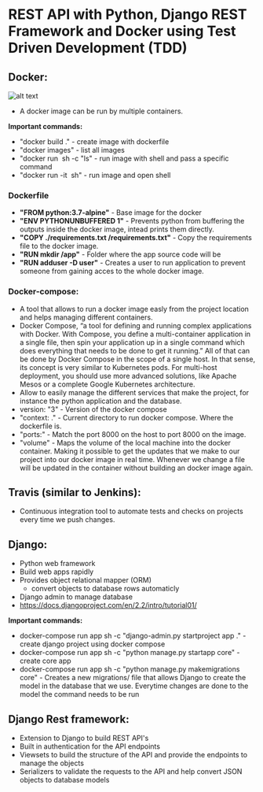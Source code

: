 # REST API with Python, Django REST Framework and Docker using Test Driven Development (TDD)


## Docker:

![alt text](https://image.slidesharecdn.com/icwe2016dockertutorial-160607091958/95/using-docker-containers-to-improve-reproducibility-in-software-and-web-engineering-37-638.jpg?cb=1474409524)

- A docker image can be run by multiple containers.

**Important commands:**
- "docker build ." - create image with dockerfile
- "docker images" - list all images
- "docker run <image> sh -c "ls" - run image with shell and pass a specific command 
- "docker run -it <image> sh" - run image and open shell

### Dockerfile 
- **"FROM python:3.7-alpine"** - Base image for the docker 
- **"ENV PYTHONUNBUFFERED 1"** - Prevents python from buffering the outputs inside the docker image, intead prints them directly.
- **"COPY ./requirements.txt /requirements.txt"** - Copy the requirements file to the docker image.
- **"RUN mkdir /app"** - Folder where the app source code will be 
- **"RUN adduser -D user"** - Creates a user to run application to prevent someone from gaining acces to the whole docker image.

### Docker-compose:

- A tool that allows to run a docker image easly from the project location and helps managing different containers. 
- Docker Compose, “a tool for defining and running complex applications with Docker. With Compose, you define a multi-container application in a single file, then spin your application up in a single command which does everything that needs to be done to get it running.” 
All of that can be done by Docker Compose in the scope of a single host. In that sense, its concept is very similar to Kubernetes pods. For multi-host deployment, you should use more advanced solutions, like Apache Mesos or a complete Google Kubernetes architecture. 
- Allow to easily manage the different services that make the project, for instance the python application and the database.
- version: "3" - Version of the docker compose
- "context: ." - Current directory to run docker compose. Where the dockerfile is.
- "ports:" - Match the port 8000 on the host to port 8000 on the image.
- "volume" - Maps the volume of the local machine into the docker container. Making it possible to get the updates that we make to our project into our docker image in real time. Whenever we change a file will be updated in the container without building an docker image again.

## Travis (similar to Jenkins):
- Continuous integration tool to automate tests and checks on projects every time we push changes.

## Django:
- Python web framework
- Build web apps rapidly
- Provides object relational mapper (ORM)
    - convert objects to database rows automaticly
- Django admin to manage database
- https://docs.djangoproject.com/en/2.2/intro/tutorial01/ 

**Important commands:**
- docker-compose run app sh -c "django-admin.py startproject app ." - create django project using docker compose
- docker-compose run app sh -c "python manage.py startapp core" - create core app
- docker-compose run app sh -c "python manage.py makemigrations core" - Creates a new migrations/ file that allows Django to create the model in the database that we use. Everytime changes are done to the model the command needs to be run

## Django Rest framework:
- Extension to Django to build REST API's
- Built in authentication for the API endpoints
- Viewsets to build the structure of the API and provide the endpoints to manage the objects
- Serializers to validate the requests to the API and help convert JSON objects to database models

